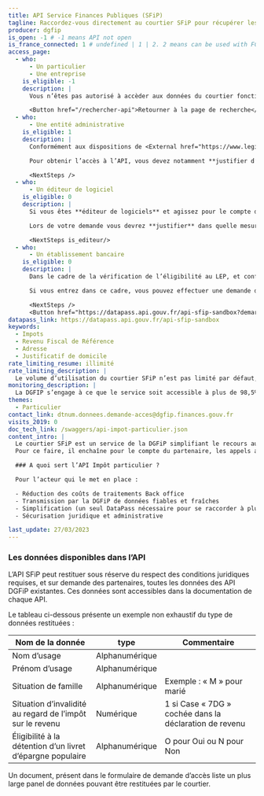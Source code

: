 ```yaml
---
title: API Service Finances Publiques (SFiP)
tagline: Raccordez-vous directement au courtier SFiP pour récupérer les données nécessaires à vos téléservices. Ce nouveau service rassemblera pour vous les données strictement nécessaires issues de différentes API de la DGFiP, en excluant les données intermédiaires.
producer: dgfip
is_open: -1 # -1 means API not open
is_france_connected: 1 # undefined | 1 | 2. 2 means can be used with FC, 2 means has to be used with FC
access_page:
  - who:
      - Un particulier
      - Une entreprise
    is_eligible: -1
    description: |
      Vous n’êtes pas autorisé à accèder aux données du courtier fonctionnel SFiP.

      <Button href="/rechercher-api">Retourner à la page de recherche</Button>
  - who:
      - Une entité administrative
    is_eligible: 1
    description: |
      Conformément aux dispositions de <External href="https://www.legifrance.gouv.fr/affichCodeArticle.do?cidTexte=LEGITEXT000031366350&idArticle=LEGIARTI000031367412&dateTexte=&categorieLien=cid">l’article L114-8</External> du *code des relations entre le public et l’administration*, seules les administrations sont habilitées à échanger entre elles des informations ou données strictement nécessaires pour traiter une démarche.

      Pour obtenir l’accès à l’API, vous devez notamment **justifier d’une simplification pour les citoyens** et vous engager à n’accéder qu’aux données strictement nécessaires à la démarche conformément au principe de proportionnalité.

      <NextSteps /> 
  - who:
      - Un éditeur de logiciel
    is_eligible: 0
    description: |
      Si vous êtes **éditeur de logiciels** et agissez pour le compte d’une administration ou d’une collectivité, vous pouvez remplir une demande d’habilitation au courtier fonctionnel SFiP vous-même pour l’entité que vous représentez, dans le cadre de [l’article L114-8](https://www.legifrance.gouv.fr/affichCodeArticle.do?cidTexte=LEGITEXT000031366350&idArticle=LEGIARTI000031367412&dateTexte=&categorieLien=cid) du *code des relations entre le public et l’administration*.

      Lors de votre demande vous devrez **justifier** dans quelle mesure l’entité pour laquelle vous opérez rentre dans ce cadre juridique.

      <NextSteps is_editeur/>
  - who:
      - Un établissement bancaire
    is_eligible: 0
    description: |
      Dans le cadre de la vérification de l’éligibilité au LEP, et conformément aux dispositions de l’article [L 166 AA du Livre de Procédures Fiscales](https://www.legifrance.gouv.fr/codes/article_lc/LEGIARTI000042627574/2022-06-15), l’administration fiscale indique aux établissements bancaires, à leur demande, si les personnes demandant l’ouverture d’un compte remplissent les conditions d’ouverture et de détention. Le [décret N° 2021-277 du 12 mars 2021](https://www.legifrance.gouv.fr/jorf/id/JORFTEXT000043246555) précise les modalités d’application de ce dispositif légal.

      Si vous entrez dans ce cadre, vous pouvez effectuer une demande d’habilitation au courtier fonctionnel SFiP.

      <NextSteps />
      <Button href="https://datapass.api.gouv.fr/api-sfip-sandbox?demarche=eligibilite_lep">Remplir une demande</Button>
datapass_link: https://datapass.api.gouv.fr/api-sfip-sandbox
keywords:
  - Impots
  - Revenu Fiscal de Référence
  - Adresse
  - Justificatif de domicile
rate_limiting_resume: illimité
rate_limiting_description: |
  Le volume d’utilisation du courtier SFiP n’est pas limité par défaut, mais fait l’objet d’une déclaration lors de votre demande d’accès. En cas d’utilisation abusive, la DGFiP se réserve le droit de restreindre et/ou couper votre accès à tout moment.
monitoring_description: |
  La DGFIP s’engage à ce que le service soit accessible à plus de 98,5% et à communiquer sur les coupures de service ponctuelles qui pourraient survenir.
themes:
  - Particulier
contact_link: dtnum.donnees.demande-acces@dgfip.finances.gouv.fr
visits_2019: 0
doc_tech_link: /swaggers/api-impot-particulier.json
content_intro: |
  Le courtier SFiP est un service de la DGFiP simplifiant le recours aux différentes API de la DGFiP. Il permet aux partenaires : entité administrative (administration, ministère, organisme public, collectivité) ou entreprise ; de récupérer les données strictement nécessaires à la simplification des démarches des usagers et au processus de gestion des téléservices. 
  Pour ce faire, il enchaîne pour le compte du partenaire, les appels aux différentes API et restitue les données qu’il aura rassemblées en excluant les données intermédiaires.

  ### A quoi sert l’API Impôt particulier ?

  Pour l’acteur qui le met en place :

  - Réduction des coûts de traitements Back office
  - Transmission par la DGFiP de données fiables et fraîches
  - Simplification (un seul DataPass nécessaire pour se raccorder à plusieurs APIs)
  - Sécurisation juridique et administrative

last_update: 27/03/2023
---
```


### Les données disponibles dans l’API

L’API SFiP peut restituer sous réserve du respect des conditions juridiques requises, et sur demande des partenaires, toutes les données des API DGFiP existantes.
Ces données sont accessibles dans la documentation de chaque API.

Le tableau ci-dessous présente un exemple non exhaustif du type de données restituées :

| Nom de la donnée                                           | type           | Commentaire                                            |
| ---------------------------------------------------------- | -------------- | ------------------------------------------------------ |
| Nom d’usage                                                | Alphanumérique |                                                        |
| Prénom d’usage                                             | Alphanumérique |                                                        |
| Situation de famille                                       | Alphanumérique | Exemple : « M » pour marié                             |
| Situation d’invalidité au regard de l’impôt sur le revenu  | Numérique      | 1 si Case « 7DG » cochée dans la déclaration de revenu |
| Éligibilité à la détention d’un livret d’épargne populaire | Alphanumérique | O pour Oui ou N pour Non                               |

Un document, présent dans le formulaire de demande d’accès liste un plus large panel de données pouvant être restituées par le courtier.
